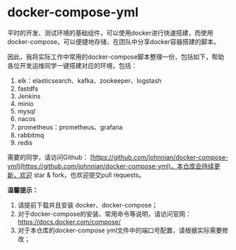 # docker-compose-yml

平时的开发、测试环境的基础组件，可以使用docker进行快速搭建，而使用docker-compose，可以便捷地存储、在团队中分享docker容器搭建的脚本。

因此，我将实际工作中常用的docker-compose脚本整理一份，包括如下，帮助各位开发运维同学一键搭建对应的环境，包括：

1. elk：elasticsearch、kafka、zookeeper、logstash
2. fastdfs
3. Jenkins
4. minio
5. mysql
6. nacos
7. prometheus：prometheus、grafana
8. rabbitmq
9. redis


需要的同学，请访问Github： [https://github.com/johnnian/docker-compose-yml](https://github.com/johnnian/docker-compose-yml)，本仓库会持续更新，欢迎 star & fork，也欢迎提交pull requests。

**温馨提示：**

1. 请提前下载并且安装 docker、docker-compose；
2. 对于docker-compose的安装、常用命令等说明，请访问官网：https://docs.docker.com/compose/
3. 对于本仓库的docker-compose yml文件中的端口号配置，请根据实际需要修改；



